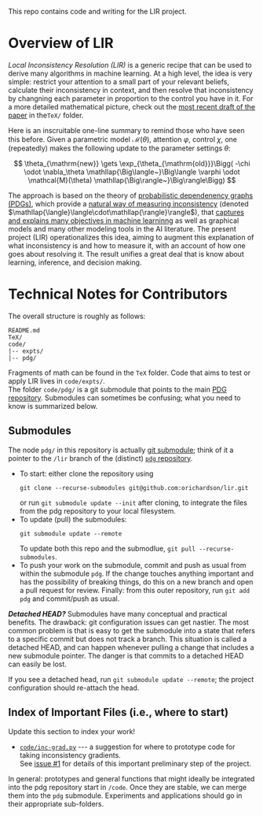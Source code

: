 This repo contains code and writing for the LIR project. 

# Overview of LIR

_Local Inconsistency Resolution (LIR)_ is a generic recipe that can be used to derive many algorithms in machine learning. At a high level, the idea is very simple: restrict your attention to a small part of your relevant beliefs, calculate their inconsistency in context, and then resolve that inconsistency by changning each parameter in proportion to the control you have in it. For a more detailed mathematical picture, check out the [most recent draft of the paper]() in the`TeX/` folder.

Here is an inscruitable one-line summary to remind those who have seen this before. Given a parametric model $\mathcal M(\theta)$, attention $\varphi$, control $\chi$, one (repeatedly) makes the following update to the parameter settings $\theta$:

$$
  \theta_{\mathrm{new}} \gets \exp_{\theta_{\mathrm{old}}}\Bigg( -\chi \odot \nabla_\theta \mathllap{\Big\langle~}\Big\langle \varphi \odot \mathcal{M}(\theta) \mathllap{\Big\rangle~}\Big\rangle\Bigg)
$$

The approach is based on the theory of [probabilistic dependenency graphs (PDGs)](https://arxiv.org/abs/2012.10800), which provide a [natural way of measuring inconsistency](http://cs.cornell.edu/~oli/files/oli-dissertation.pdf) 
(denoted $\mathllap{\langle}\langle\cdot\mathllap{\rangle}\rangle$),
that [captures and explains many objectives in machine learninng](https://arxiv.org/abs/2202.11862)
as well as graphical models and many other modeling tools in the AI literature. 
The present project (LIR) operationalizes this idea, aiming to augment this explanation of what inconsistency is and how to measure it, with an account of how one goes about resolving it. The result unifies a great deal that is know about learning, inference, and decision making.


# Technical Notes for Contributors

The overall structure is roughly as follows:

```
README.md
TeX/
code/
|-- expts/
|-- pdg/
```

Fragments of math can be found in the `TeX` folder.
Code that aims to test or apply LIR lives in `code/expts/`.  
The folder `code/pdg/` is a git submodule that points to the main [PDG repository](https://github.com/orichardson/pdg). 
Submodules can sometimes be confusing; what you need to know is summarized below. 

## Submodules 

The node `pdg/` in this repository is actually [git submodule](https://git-scm.com/book/en/v2/Git-Tools-Submodules); think of it a pointer to the `/lir` branch of the (distinct) [`pdg` repository](https://github.com/orichardson/pdg). 

* To start: either clone the repository using
  ```
  git clone --recurse-submodules git@github.com:orichardson/lir.git
  ```
  or run `git submodule update --init` after cloning, to integrate the files from the pdg repository to your local filesystem.  
* To update (pull) the submodules:
  ```
  git submodule update --remote
  ```
  To update both this repo and the submodlue, `git pull --recurse-submodules`.
* To push your work on the submodule, commit and push as usual from within the submodule `pdg`. If the change touches anything important and has the possibility of breaking things, do this on a new branch and open a pull request for review. Finally: from this outer repository, run `git add pdg` and commit/push as usual. 

***Detached HEAD?***
Submodules have many conceptual and practical benefits. The drawback: git configuration issues can get nastier.
The most common problem is that is easy to get the submodule into a state that refers to a specific commit but does not track a branch. This situation is called a detached HEAD, and can happen whenever pulling a change that includes a new submodule pointer. The danger is that commits to a detached HEAD can easily be lost. 

If you see a detached head, run `git submodule update --remote`; the project configuration should re-attach the head.


## Index of Important Files (i.e., where to start)

Update this section to index your work!

 * [`code/inc-grad.py`](/code/inc-grad.py) --- a suggestion for where to prototype code for taking inconsistency gradients.  
 See [issue #1](https://github.com/orichardson/lir/issues/1) for details of this important preliminary step of the project.

In general: prototypes and general functions that might ideally be integrated into the pdg repository start in `/code`. Once they are stable, we can merge them into the `pdg` submodule. Experiments and applications should go in their appropriate sub-folders. 

